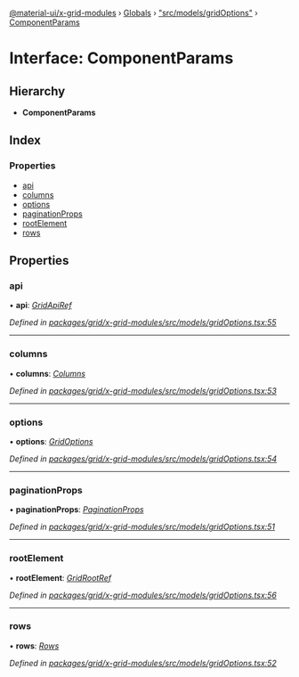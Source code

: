 [@material-ui/x-grid-modules](../README.md) › [Globals](../globals.md) › ["src/models/gridOptions"](../modules/_src_models_gridoptions_.md) › [ComponentParams](_src_models_gridoptions_.componentparams.md)

# Interface: ComponentParams

## Hierarchy

* **ComponentParams**

## Index

### Properties

* [api](_src_models_gridoptions_.componentparams.md#api)
* [columns](_src_models_gridoptions_.componentparams.md#columns)
* [options](_src_models_gridoptions_.componentparams.md#options)
* [paginationProps](_src_models_gridoptions_.componentparams.md#paginationprops)
* [rootElement](_src_models_gridoptions_.componentparams.md#rootelement)
* [rows](_src_models_gridoptions_.componentparams.md#rows)

## Properties

###  api

• **api**: *[GridApiRef](../modules/_src_models_gridapiref_.md#gridapiref)*

*Defined in [packages/grid/x-grid-modules/src/models/gridOptions.tsx:55](https://github.com/mui-org/material-ui-x/blob/02342a6/packages/grid/x-grid-modules/src/models/gridOptions.tsx#L55)*

___

###  columns

• **columns**: *[Columns](../modules/_src_models_coldef_coldef_.md#columns)*

*Defined in [packages/grid/x-grid-modules/src/models/gridOptions.tsx:53](https://github.com/mui-org/material-ui-x/blob/02342a6/packages/grid/x-grid-modules/src/models/gridOptions.tsx#L53)*

___

###  options

• **options**: *[GridOptions](_src_models_gridoptions_.gridoptions.md)*

*Defined in [packages/grid/x-grid-modules/src/models/gridOptions.tsx:54](https://github.com/mui-org/material-ui-x/blob/02342a6/packages/grid/x-grid-modules/src/models/gridOptions.tsx#L54)*

___

###  paginationProps

• **paginationProps**: *[PaginationProps](_src_hooks_features_usepagination_.paginationprops.md)*

*Defined in [packages/grid/x-grid-modules/src/models/gridOptions.tsx:51](https://github.com/mui-org/material-ui-x/blob/02342a6/packages/grid/x-grid-modules/src/models/gridOptions.tsx#L51)*

___

###  rootElement

• **rootElement**: *[GridRootRef](../modules/_src_models_gridapiref_.md#gridrootref)*

*Defined in [packages/grid/x-grid-modules/src/models/gridOptions.tsx:56](https://github.com/mui-org/material-ui-x/blob/02342a6/packages/grid/x-grid-modules/src/models/gridOptions.tsx#L56)*

___

###  rows

• **rows**: *[Rows](../modules/_src_models_rows_.md#rows)*

*Defined in [packages/grid/x-grid-modules/src/models/gridOptions.tsx:52](https://github.com/mui-org/material-ui-x/blob/02342a6/packages/grid/x-grid-modules/src/models/gridOptions.tsx#L52)*
